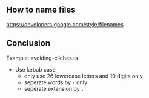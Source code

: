 ## How to name files

https://developers.google.com/style/filenames

## Conclusion
Example: avoiding-cliches.ts

- Use kebab case
  - only use 26 lowercase letters and 10 digits only
  - seperate words by `-` only
  - seperate extension by `.`
